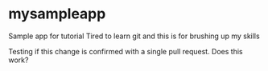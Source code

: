 # mysampleapp
Sample app for tutorial
Tired to learn git and this is for brushing up my skills



Testing if this change is confirmed with a single pull request. Does this work? 
